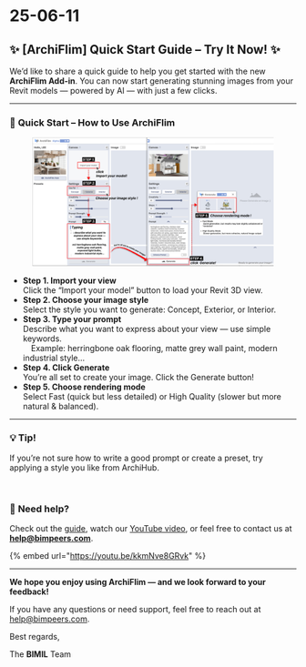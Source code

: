 # 25-06-11

## ✨ \[ArchiFlim] Quick Start Guide – Try It Now! ✨

We’d like to share a quick guide to help you get started with the new **ArchiFlim Add-in**. You can now start generating stunning images from your Revit models — powered by AI — with just a few clicks.

***

### 🧭 **Quick Start – How to Use ArchiFlim**

<figure><img src="../../.gitbook/assets/Frame 1799 (4).png" alt=""><figcaption></figcaption></figure>

* **Step 1. Import your view**\
  Click the “Import your model” button to load your Revit 3D view.
* **Step 2. Choose your image style**\
  Select the style you want to generate: Concept, Exterior, or Interior.
* **Step 3. Type your prompt**\
  Describe what you want to express about your view — use simple keywords.
  \
   Example: herringbone oak flooring, matte grey wall paint, modern industrial style...
* **Step 4. Click Generate**\
  You’re all set to create your image. Click the Generate button!
* **Step 5. Choose rendering mode**\
  Select Fast (quick but less detailed) or High Quality (slower but more natural & balanced).

***

### 💡 Tip!

If you’re not sure how to write a good prompt or create a preset,
&#x20;try applying a style you like from    ArchiHub.

<figure><img src="../../.gitbook/assets/Frame 1800 (2).png" alt=""><figcaption></figcaption></figure>

### 🔗 **Need help?**

Check out the [guide](https://bimil.gitbook.io/docs/add-ins/archi-film/tutorial/1.-how-to-use-top-3-images), watch our [YouTube video](https://youtube.com/@bimpeers_bimil?si=gN8T9I_rCQl6KHKm), or feel free to contact us at[ **help@bimpeers.com**](mailto:help@bimpeers.com?subject=undefined\&body=undefined).

{% embed url="https://youtu.be/kkmNve8GRvk" %}

***

**We hope you enjoy using ArchiFlim — and we look forward to your feedback!**

If you have any questions or need support, feel free to reach out at [help@bimpeers.com](mailto:help@bimpeers.com?subject=undefined\&body=undefined).



Best regards,

The **BIMIL** Team
